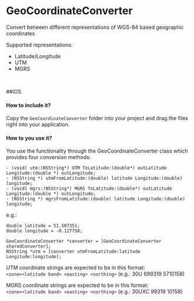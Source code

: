 GeoCoordinateConverter
======================

Convert between different representations of WGS-84 based geographic coordinates


Supported representations:

* Latitude/Longitude 
* UTM
* MGRS

<br/>  

  
##iOS


#### How to include it?
Copy the `GeoCoordinateConverter` folder into your project and drag the files right into your application. 

#### How to you use it?
You use the functionality through the GeoCoordinateConverter class which provides four conversion methods:

`- (void) utm:(NSString*) UTM ToLatitude:(double*) outLatitude Longitude:(double *) outLongitude;`  
`- (NSString *) utmFromLatitude:(double) latitude Longitude:(double) longitude;`  
`- (void) mgrs:(NSString*) MGRS ToLatitude:(double*) outLatitude Longitude:(double *) outLongitude;`  
`- (NSString *) mgrsFromLatitude:(double) latitude Longitude:(double) longitude;` 

e.g.:

	double latitude = 51.507351; 
	double longitude = -0.127758;

    GeoCoordinateConverter *converter = [GeoCoordinateConverter sharedConverter];
    NSString *utm = [converter utmFromLatitude:latitude Longitude:longitude];


UTM coordinate strings are expected to be in this format:  
`<zone><latitude band> <easting> <northing>` (e.g.: 30U 699319 5710158)

MGRS coordinate strings are expected to be in this format:  
`<zone><latitude band> <easting> <northing>` (e.g.: 30UXC 99319 10158)  

